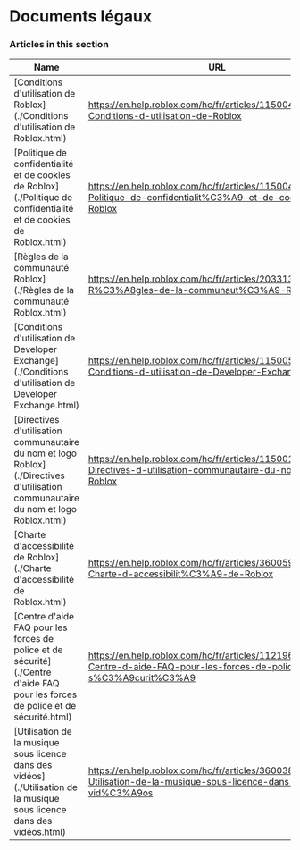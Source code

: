 # Documents légaux  
### Articles in this section
Name|URL
-|-
[Conditions d'utilisation de Roblox](./Conditions d'utilisation de Roblox.html) |https://en.help.roblox.com/hc/fr/articles/115004647846-Conditions-d-utilisation-de-Roblox
[Politique de confidentialité et de cookies de Roblox](./Politique de confidentialité et de cookies de Roblox.html) |https://en.help.roblox.com/hc/fr/articles/115004630823-Politique-de-confidentialit%C3%A9-et-de-cookies-de-Roblox
[Règles de la communauté Roblox](./Règles de la communauté Roblox.html) |https://en.help.roblox.com/hc/fr/articles/203313410-R%C3%A8gles-de-la-communaut%C3%A9-Roblox
[Conditions d'utilisation de Developer Exchange](./Conditions d'utilisation de Developer Exchange.html) |https://en.help.roblox.com/hc/fr/articles/115005718246-Conditions-d-utilisation-de-Developer-Exchange
[Directives d'utilisation communautaire du nom et logo Roblox](./Directives d'utilisation communautaire du nom et logo Roblox.html) |https://en.help.roblox.com/hc/fr/articles/115001708126-Directives-d-utilisation-communautaire-du-nom-et-logo-Roblox
[Charte d'accessibilité de Roblox](./Charte d'accessibilité de Roblox.html) |https://en.help.roblox.com/hc/fr/articles/360059080071-Charte-d-accessibilit%C3%A9-de-Roblox
[Centre d'aide FAQ pour les forces de police et de sécurité](./Centre d'aide FAQ pour les forces de police et de sécurité.html) |https://en.help.roblox.com/hc/fr/articles/11219680442260-Centre-d-aide-FAQ-pour-les-forces-de-police-et-de-s%C3%A9curit%C3%A9
[Utilisation de la musique sous licence dans des vidéos](./Utilisation de la musique sous licence dans des vidéos.html) |https://en.help.roblox.com/hc/fr/articles/360038525351-Utilisation-de-la-musique-sous-licence-dans-des-vid%C3%A9os